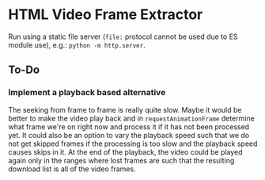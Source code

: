 # HTML Video Frame Extractor

Run using a static file server (`file:` protocol cannot be used due to ES module
use), e.g.: `python -m http.server`.

## To-Do

### Implement a playback based alternative

The seeking from frame to frame is really quite slow. Maybe it would be better
to make the video play back and in `requestAnimationFrame` determine what frame
we're on right now and process it if it has not been processed yet. It could
also be an option to vary the playback speed such that we do not get skipped
frames if the processing is too slow and the playback speed causes skips in it.
At the end of the playback, the video could be played again only in the ranges
where lost frames are such that the resulting download list is all of the video
frames.
